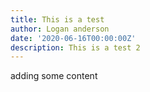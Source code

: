 ```yaml
---
title: This is a test
author: Logan anderson
date: '2020-06-16T00:00:00Z'
description: This is a test 2
---
```

adding some content